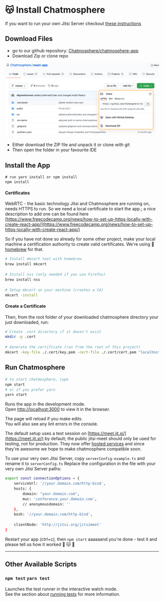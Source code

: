 # 😽 Install Chatmosphere


If you want to run your own Jitsi Server checkout [these instructions]() 

## Download Files
* go to our github repository: [Chatmosphere/chatmosphere-app](https://github.com/Chatmosphere/chatmosphere-app)
* Download Zip or clone repo

![](github-screenshot.png)

* Either download the ZIP file and unpack it or clone with git
* Then open the folder in your favourite IDE 

## Install the App

```shell
# run yarn install or npm install
npm install
```

#### Certificates

WebRTC - the basic technology Jitsi and Chatmosphere are running on, needs HTTPS to run. So we need a local certificate to start the app.;
a nice description to add one can be found here
[https://www.freecodecamp.org/news/how-to-set-up-https-locally-with-create-react-app/](https://www.freecodecamp.org/news/how-to-set-up-https-locally-with-create-react-app/)

So if you have not done so already for some other project, make your local machine a certification authority to create valid certificates. We're using 🍺 [homebrew](https://brew.sh/) for that.

```bash
# Install mkcert tool with homebrew
brew install mkcert

# Install nss (only needed if you use Firefox)
brew install nss

# Setup mkcert on your machine (creates a CA)
mkcert -install
```

#### Create a Certificate
Then, from the root folder of your downloaded chatmosphere directory your just downloaded, run:

```bash
# Create .cert directory if it doesn't exist
mkdir -p .cert

# Generate the certificate (ran from the root of this project)
mkcert -key-file ./.cert/key.pem -cert-file ./.cert/cert.pem "localhost"
```

## Run Chatmosphere

```bash
# to start chatmosphere, type
npm start
# or if you prefer yarn
yarn start
```
Runs the app in the development mode.\
Open [http://localhost:3000](http://localhost:3000) to view it in the browser.

The page will reload if you make edits.\
You will also see any lint errors in the console.

The default setup uses a test session on [https://meet.jit.si/](https://meet.jit.si/) by default; the public jitsi-meet should only be used for testing, not for production. They now offer [hosted services](https://jaas.8x8.vc/) and since they're awesome we hope to make chatmosphere compatible soon. 

To use your very own Jitsi Server, copy `serverConfig-example.ts` and rename it to `serverConfig.ts`
Replace the configuration in the file with your very own Jitsi Server paths:

```bash
export const connectionOptions = {
	serviceUrl: '//your.domain.com/http-bind',
	hosts: {
		domain: "your.domain.com",
		muc: 'conference.your.domain.com',
		// anonymousdomain: ''
	},
	bosh: '//your.domain.com/http-bind',

	clientNode: 'http://jitsi.org/jitsimeet'
}
```

Restart your app *(ctrl+c),* then `npm start` aaaaaand you're done - test it and please tell us how it worked 🖖 😽 🎉

---

## Other Available Scripts

### `npm test` `yarn test`

Launches the test runner in the interactive watch mode.\
See the section about [running tests](https://facebook.github.io/create-react-app/docs/running-tests) for more information.